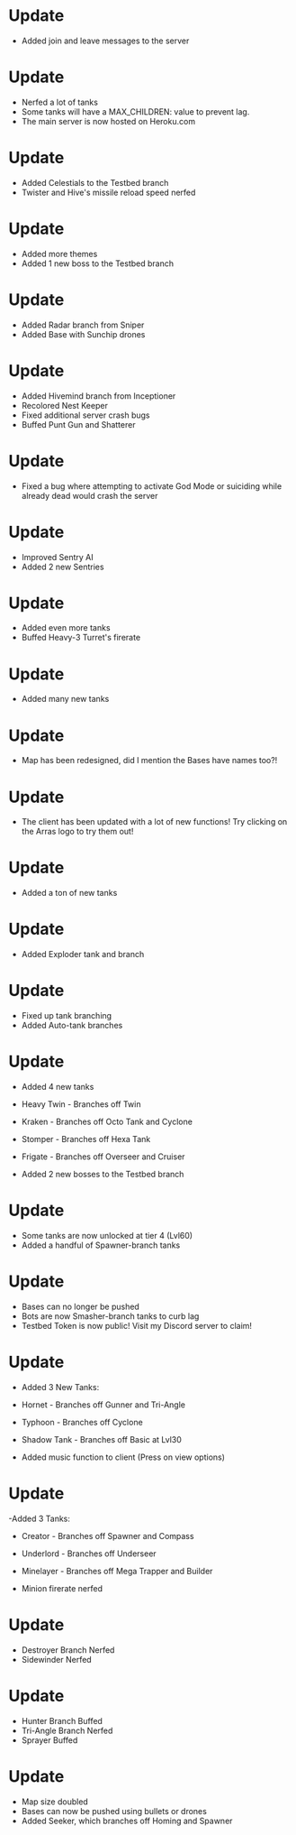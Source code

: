 # Update
- Added join and leave messages to the server
# Update
- Nerfed a lot of tanks
- Some tanks will have a MAX_CHILDREN: value to prevent lag.
- The main server is now hosted on Heroku.com
# Update
- Added Celestials to the Testbed branch
- Twister and Hive's missile reload speed nerfed
# Update
- Added more themes
- Added 1 new boss to the Testbed branch
# Update
- Added Radar branch from Sniper
- Added Base with Sunchip drones
# Update
- Added Hivemind branch from Inceptioner 
- Recolored Nest Keeper
- Fixed additional server crash bugs
- Buffed Punt Gun and Shatterer
# Update
- Fixed a bug where attempting to activate God Mode or suiciding while already dead would crash the server
# Update
- Improved Sentry AI
- Added 2 new Sentries
# Update
- Added even more tanks
- Buffed Heavy-3 Turret's firerate
# Update
- Added many new tanks
# Update
- Map has been redesigned, did I mention the Bases have names too?!
# Update
- The client has been updated with a lot of new functions! Try clicking on the Arras logo to try them out!
# Update
- Added a ton of new tanks
# Update
- Added Exploder tank and branch
# Update
- Fixed up tank branching
- Added Auto-tank branches
# Update
- Added 4 new tanks

- Heavy Twin - Branches off Twin

- Kraken - Branches off Octo Tank and Cyclone

- Stomper - Branches off Hexa Tank

- Frigate - Branches off Overseer and Cruiser

- Added 2 new bosses to the Testbed branch
# Update
- Some tanks are now unlocked at tier 4 (Lvl60)
- Added a handful of Spawner-branch tanks
# Update
- Bases can no longer be pushed
- Bots are now Smasher-branch tanks to curb lag
- Testbed Token is now public! Visit my Discord server to claim!
# Update
- Added 3 New Tanks:

- Hornet - Branches off Gunner and Tri-Angle

- Typhoon - Branches off Cyclone

- Shadow Tank - Branches off Basic at Lvl30

- Added music function to client (Press on view options)
# Update
-Added 3 Tanks:

- Creator - Branches off Spawner and Compass

- Underlord - Branches off Underseer

- Minelayer - Branches off Mega Trapper and Builder

- Minion firerate nerfed 
# Update
- Destroyer Branch Nerfed
- Sidewinder Nerfed
# Update
- Hunter Branch Buffed
- Tri-Angle Branch Nerfed
- Sprayer Buffed
# Update
- Map size doubled 
- Bases can now be pushed using bullets or drones
- Added Seeker, which branches off Homing and Spawner



